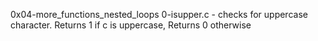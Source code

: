 0x04-more_functions_nested_loops
0-isupper.c - checks for uppercase character. Returns 1 if c is uppercase, Returns 0 otherwise
